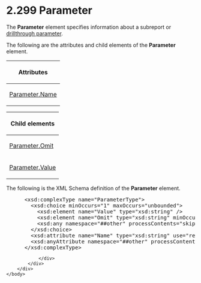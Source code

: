 <html dir="LTR" xmlns:mshelp="http://msdn.microsoft.com/mshelp" xmlns:ddue="http://ddue.schemas.microsoft.com/authoring/2003/5" xmlns:xlink="http://www.w3.org/1999/xlink" xmlns:tool="http://www.microsoft.com/tooltip">
    <head>
        <meta http-equiv="Content-Type" content="text/html; CHARSET=utf-8"></meta>
        <meta name="save" content="history"></meta>
        <title>2.299 Parameter</title>
        <xml>
            <mshelp:toctitle title="2.299 Parameter"></mshelp:toctitle>
            <mshelp:rltitle title="[MS-RDL]: Parameter"></mshelp:rltitle>
            <mshelp:keyword index="A" term="bc41bd5d-b10d-4ac3-ae17-40517c8449f0"></mshelp:keyword>
            <mshelp:attr name="DCSext.ContentType" value="open specification"></mshelp:attr>
            <mshelp:attr name="AssetID" value="bc41bd5d-b10d-4ac3-ae17-40517c8449f0"></mshelp:attr>
            <mshelp:attr name="TopicType" value="kbRef"></mshelp:attr>
            <mshelp:attr name="DCSext.Title" value="[MS-RDL]: Parameter" />
        </xml>
    </head>
    <body>
        <div id="header">
            <h1 class="heading">2.299 Parameter</h1>
        </div>
        <div id="mainSection">
            <div id="mainBody">
                <div id="allHistory" class="saveHistory"></div>
                <div id="sectionSection0" class="section" name="collapseableSection">
                    

<p>The <b>Parameter</b> element specifies information about a
subreport or <a href="b2482b3f-74ab-4ca8-a9e5-c07955011743.html#gt_c689bb67-f3ad-45c9-8c16-c3a1825d7e63">drillthrough
parameter</a>.</p>

<p>The following are the attributes and child elements of the <b>Parameter</b>
element.</p>

<table>
 <thead>
  <tr>
   <th>
   <p>Attributes</p>
   </th>
  </tr>
 </thead>
 <tr>
  <td>
  <p><a href="3cd6cb03-0989-4012-90f3-522098d46638.html">Parameter.Name</a></p>
  </td>
 </tr>
</table>

<p> </p>

<table>
 <thead>
  <tr>
   <th>
   <p>Child elements</p>
   </th>
  </tr>
 </thead>
 <tr>
  <td>
  <p><a href="de62d595-e99e-48c0-b6ce-bd70ee337dbb.html">Parameter.Omit</a>
  </p>
  </td>
 </tr>
 <tr>
  <td>
  <p><a href="7428295a-d725-46e3-8e91-aba29c524cd5.html">Parameter.Value</a>
  </p>
  </td>
 </tr>
</table>

<p>The following is the XML Schema definition of the <b>Parameter</b>
element.</p>

<dl>
<dd>
<div><pre> &lt;xsd:complexType name=&quot;ParameterType&quot;&gt;
   &lt;xsd:choice minOccurs=&quot;1&quot; maxOccurs=&quot;unbounded&quot;&gt;
     &lt;xsd:element name=&quot;Value&quot; type=&quot;xsd:string&quot; /&gt;
     &lt;xsd:element name=&quot;Omit&quot; type=&quot;xsd:string&quot; minOccurs=&quot;0&quot; /&gt;
     &lt;xsd:any namespace=&quot;##other&quot; processContents=&quot;skip&quot; /&gt;
   &lt;/xsd:choice&gt;
   &lt;xsd:attribute name=&quot;Name&quot; type=&quot;xsd:string&quot; use=&quot;required&quot; /&gt;
   &lt;xsd:anyAttribute namespace=&quot;##other&quot; processContents=&quot;skip&quot; /&gt;
 &lt;/xsd:complexType&gt;
</pre></div>
</dd></dl>


                </div>
            </div>
        </div>
    </body>
</html>